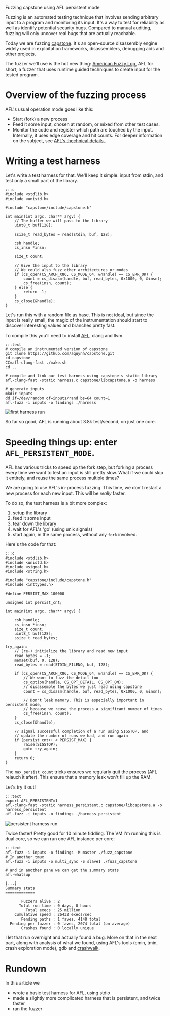 Fuzzing capstone using AFL persistent mode

Fuzzing is an automated testing technique that involves sending arbitrary input to a program and monitoring its input. It's a way to test for reliability as well as identify potential security bugs. Compared to manual auditing, fuzzing will only uncover real bugs that are actually reachable. 

Today we are fuzzing [capstone](http://www.capstone-engine.org). It's an open-source disassembly engine widely used in exploitation frameworks, disassemblers, debugging aids and other projects.

The fuzzer we'll use is the hot new thing: [American Fuzzy Lop](https://lcamtuf.coredump.cx/afl/), AFL for short, a fuzzer that uses runtime guided techniques to create input for the tested program.


# Overview of the fuzzing process
AFL's usual operation mode goes like this:

* Start (fork) a new process
* Feed it some input, chosen at random, or mixed from other test cases. 
* Monitor the code and register which path are touched by the input. Internally, it uses edge coverage and hit counts. For deeper information on the subject, see [AFL's thechnical details.](http://lcamtuf.coredump.cx/afl/technical_details.txt).


# Writing a test harness
Let's write a test harness for that. We'll keep it simple: input from stdin, and test only a small part of the library.


	:::c
	#include <stdlib.h>
	#include <unistd.h>
	
	#include "capstone/include/capstone.h"
	
	int main(int argc, char** argv) {
		// The buffer we will pass to the library
		uint8_t buf[128];
		
		ssize_t read_bytes = read(stdin, buf, 128);
		
		csh handle;
		cs_insn *insn;
		
		size_t count;
		
		// Give the input to the library
        // We could also fuzz other architectures or modes
		if (cs_open(CS_ARCH_X86, CS_MODE_64, &handle) == CS_ERR_OK) {
			count = cs_disasm(handle, buf, read_bytes, 0x1000, 0, &insn);
			cs_free(insn, count);
		} else {
			return -1;
		}
		cs_close(&handle);
	}


Let's run this with a random file as base. This is not ideal, but since the input is really small, the magic of the instrumentation should start to discover interesting values and branches pretty fast. 

To compile this you'll need to install [AFL](https://lcamtuf.coredump.cx/afl/), clang and llvm.

	:::text
	# compile an instrumented version of capstone
	git clone https://github.com/aquynh/capstone.git
	cd capstone
	CC=afl-clang-fast ./make.sh
	cd ..

	# compile and link our test harness using capstone's static library
	afl-clang-fast -static harness.c capstone/libcapstone.a -o harness
	
	# generate inputs
	mkdir inputs
	dd if=/dev/random of=inputs/rand bs=64 count=1
	afl-fuzz -i inputs -o findings ./harness

![first harness run](resources/fuzzing_capstone/harness_run.png)

So far so good, AFL is running about 3.8k test/second, on just one core.


# Speeding things up: enter `AFL_PERSISTENT_MODE`.
AFL has various tricks to speed up the fork step, but forking a process every time we want to test an input is still pretty slow. What if we could skip it entirely, and reuse the same process multiple times?

We are going to use AFL's in-process fuzzing. This time, we don't restart a new process for each new input. This will be *really* faster.

To do so, the test harness is a bit more complex:

1. setup the library
2. feed it some input 
3. tear down the library
4. wait for AFL's 'go' (using unix signals)
5.  start again, in the same process, without any `fork` involved.

Here's the code for that:

	:::c
	#include <stdlib.h>
	#include <unistd.h>
	#include <signal.h>
	#include <string.h>

	#include "capstone/include/capstone.h"
	#include <inttypes.h>

	#define PERSIST_MAX 100000

	unsigned int persist_cnt;

	int main(int argc, char** argv) {

		csh handle;
		cs_insn *insn;
		size_t count;
		uint8_t buf[128]; 
		ssize_t read_bytes;

	try_again:
		// (re-) initialize the library and read new input
		read_bytes = -1; 
		memset(buf, 0, 128);
		read_bytes = read(STDIN_FILENO, buf, 128);

		if (cs_open(CS_ARCH_X86, CS_MODE_64, &handle) == CS_ERR_OK) {
			// We want to fuzz the detail too
			cs_option(handle, CS_OPT_DETAIL, CS_OPT_ON); 
			// disassemble the bytes we just read using capstone
			count = cs_disasm(handle, buf, read_bytes, 0x1000, 0, &insn);

			// Don't leak memory. This is especially important in persistent mode, 
			// because we reuse the process a significant number of times
			cs_free(insn, count); 
		}
		cs_close(&handle);

		// signal successful completion of a run using SIGSTOP, and
		// update the number of runs we had, and run again
		if (persist_cnt++ < PERSIST_MAX) {
			raise(SIGSTOP);
			goto try_again;
		}
		return 0;
	}

The `max_persist_count` tricks ensures we regularly quit the process (AFL relauch it after). This ensure that a memory leak won't fill up the RAM.

Let's try it out!

	:::text
	export AFL_PERSISTENT=1
	afl-clang-fast -static harness_persistent.c capstone/libcapstone.a -o harness_persistent
	afl-fuzz -i inputs -o findings ./harness_persistent

![persistent harness run](resources/fuzzing_capstone/harness_persistent_run.png)

Twice faster! Pretty good for 10 minute fiddling. The VM I'm running this is dual core, so we can run one AFL instance per core:

	:::text
	afl-fuzz -i inputs -o findings -M master ./fuzz_capstone
	# In another tmux
	afl-fuzz -i inputs -o multi_sync -S slave1 ./fuzz_capstone
	
	# and in another pane we can get the summary stats
	afl-whatsup
	
	[...]
    Summary stats
    =============
    
           Fuzzers alive : 2
          Total run time : 0 days, 0 hours
             Total execs : 25 million
        Cumulative speed : 26432 execs/sec
           Pending paths : 1 faves, 4148 total
      Pending per fuzzer : 0 faves, 2074 total (on average)
           Crashes found : 0 locally unique


I let that run overnight and actually found a bug. More on that in the next part, along with analysis  of what we found, using AFL's tools (cmin, tmin, crash exploration mode), gdb and [crashwalk](https://github.com/bnagy/crashwalk).

# Rundown
In this article we  

* wrote a basic test harness for AFL, using stdio
* made a slightly more complicated harness that is persistent, and twice faster
* ran the fuzzer
